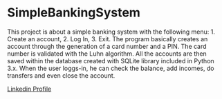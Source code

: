 # SimpleBankingSystem

This project is about a simple banking system with the following menu: 1. Create an account, 2. Log In, 3. Exit. The program basically creates an account through the generation of a card number and a PIN. The card number is validated with the Luhn algorithm. All the accounts are then saved within the database created with SQLite library included in Python 3.x. When the user loggs-in, he can check the balance, add incomes, do transfers and even close the account.

[Linkedin Profile](https://www.linkedin.com/in/manuelescaray/)
